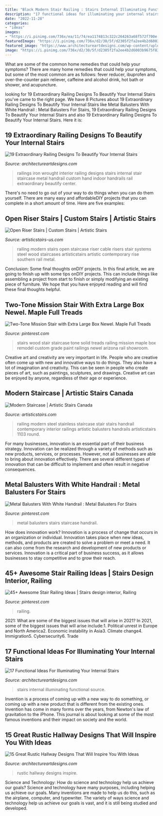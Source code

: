 ```yaml
---
title: "Black Modern Stair Railing : Stairs Internal Illuminating Functional Source"
description: "17 functional ideas for illuminating your internal stairs"
date: "2022-11-28"
categories:
- "ideas"
images:
- "https://i.pinimg.com/736x/ea/11/74/ea1174813c322c264263a68f572f700e.jpg"
featuredImage: "https://i.pinimg.com/736x/d2/30/5f/d2305f2fa2ee4b2d6003b9675f83c420--arizona-stairs.jpg"
featured_image: "https://www.architectureartdesigns.com/wp-content/uploads/2016/09/15-Great-Rustic-Hallway-Designs-That-Will-Inspire-You-With-Ideas-13.jpg"
image: "https://i.pinimg.com/736x/d2/30/5f/d2305f2fa2ee4b2d6003b9675f83c420--arizona-stairs.jpg"
---
```



What are some of the common home remedies that could help your symptoms?
There are many home remedies that could help your symptoms, but some of the most common are as follows: fever reducer, ibuprofen and over-the-counter pain reliever, caffeine and alcohol drink, hot bath or shower, and acupuncture.

	

		
looking for 19 Extraordinary Railing Designs To Beautify Your Internal Stairs you've came to the right page. We have 8 Pictures about 19 Extraordinary Railing Designs To Beautify Your Internal Stairs like Metal Balusters With White Handrail : Metal Balusters For Stairs, 19 Extraordinary Railing Designs To Beautify Your Internal Stairs and also 19 Extraordinary Railing Designs To Beautify Your Internal Stairs. Here it is:
		
    
## 19 Extraordinary Railing Designs To Beautify Your Internal Stairs

<img loading=lazy src="https://www.architectureartdesigns.com/wp-content/uploads/2016/10/1-10-630x475.jpg" onerror="this.onerror=null;this.src='https://tse2.mm.bing.net/th?id=OIP.YAK4NpLwVh1cEWd9GPUehAHaFl&amp;pid=15.1';" alt="19 Extraordinary Railing Designs To Beautify Your Internal Stairs">

_Source: architectureartdesigns.com_

>railings iron wrought interior railing designs stairs internal stair staircase metal handrail custom hand indoor handrails rail extraordinary beautify center. 

	

There's no need to go out of your way to do things when you can do them yourself. There are many easy and affordableDIY projects that you can complete in a short amount of time. Here are five examples: 

    
## Open Riser Stairs | Custom Stairs | Artistic Stairs

<img loading=lazy src="http://artisticstairs-us.com/wp-content/uploads/2015/11/DSCF1121-Edit-e1446587040747.jpg" onerror="this.onerror=null;this.src='https://tse1.mm.bing.net/th?id=OIP.T1Vl-5OdhGQE169_XBVnJgHaLH&amp;pid=15.1';" alt="Open Riser Stairs | Custom Stairs | Artistic Stairs">

_Source: artisticstairs-us.com_

>railing modern stairs open staircase riser cable risers stair systems steel wood staircases artisticstairs artistic contemporary rise southern rail metal. 

	

Conclusion: Some final thoughts onDIY projects.
In this final article, we are going to finish up with some tips onDIY projects. This can include things like assembling a project from start to finish or simply modifying an existing piece of furniture. We hope that you have enjoyed reading and will find these final thoughts helpful.

    
## Two-Tone Mission Stair With Extra Large Box Newel. Maple Full Treads

<img loading=lazy src="https://i.pinimg.com/736x/d2/30/5f/d2305f2fa2ee4b2d6003b9675f83c420--arizona-stairs.jpg" onerror="this.onerror=null;this.src='https://tse1.mm.bing.net/th?id=OIP.XOYUbPyPestxNPv1IWjO9wCoEs&amp;pid=15.1';" alt="Two-Tone Mission Stair with Extra Large Box Newel. Maple Full Treads">

_Source: pinterest.com_

>stairs wood stair staircase tone solid treads railing mission maple box remodel custom grade paint railings newel arizona rail showroom. 

	

Creative art and creativity are very important in life. People who are creative often come up with new and innovative ways to do things. They also have a lot of imagination and creativity. This can be seen in people who create pieces of art, such as paintings, sculptures, and drawings. Creative art can be enjoyed by anyone, regardless of their age or experience.

    
## Modern Staircase | Artistic Stairs Canada

<img loading=lazy src="http://www.artisticstairs.com/wp-content/uploads/2015/06/1103.jpg" onerror="this.onerror=null;this.src='https://tse2.mm.bing.net/th?id=OIP.Aj6dhrXbIYJ5_fHka_wtLAHaLV&amp;pid=15.1';" alt="Modern Staircase | Artistic Stairs Canada">

_Source: artisticstairs.com_

>railing modern steel stainless staircase stair stairs handrail contemporary interior railings artistic balusters handrails artisticstairs 1103 round. 

	

For many businesses, innovation is an essential part of their business strategy. Innovation can be realized through a variety of methods such as new products, services, or processes. However, not all businesses are able to bring about innovation effectively. There are several different types of innovation that can be difficult to implement and often result in negative consequences.

    
## Metal Balusters With White Handrail : Metal Balusters For Stairs

<img loading=lazy src="https://i.pinimg.com/736x/ea/11/74/ea1174813c322c264263a68f572f700e.jpg" onerror="this.onerror=null;this.src='https://tse4.mm.bing.net/th?id=OIP.oxzS8OZJgk3HRlMRGaDUEgHaJ4&amp;pid=15.1';" alt="Metal Balusters With White Handrail : Metal Balusters For Stairs">

_Source: pinterest.com_

>metal balusters stairs staircase handrail. 

	

How does innovation work?
Innovation is a process of change that occurs in an organization or individual. Innovation takes place when new ideas, methods, and products are created to solve a problem or meet a need. It can also come from the research and development of new products or services. Innovation is a critical part of business success, as it allows businesses to stay competitive and to grow their reach.

    
## 45+ Awesome Stair Railing Ideas | Stairs Design Interior, Railing

<img loading=lazy src="https://i.pinimg.com/736x/14/7d/7a/147d7a0ae2e0a25a362739f907131cca.jpg" onerror="this.onerror=null;this.src='https://tse4.mm.bing.net/th?id=OIP.6kOeRFOQx2v7pPO8AgsK8AHaKn&amp;pid=15.1';" alt="45+ Awesome Stair Railing Ideas | Stairs design interior, Railing">

_Source: pinterest.com_

>railing. 

	

2021: What are some of the biggest issues that will arise in 2021?
In 2021, some of the biggest issues that will arise include:1. Political unrest in Europe and North America2. Economic instability in Asia3. Climate change4. Immigration5. Cybersecurity6. Trade
    
## 17 Functional Ideas For Illuminating Your Internal Stairs

<img loading=lazy src="https://www.architectureartdesigns.com/wp-content/uploads/2016/10/3-1.jpg" onerror="this.onerror=null;this.src='https://tse1.mm.bing.net/th?id=OIP.O7allvvQ4j5LIZXSThOCggAAAA&amp;pid=15.1';" alt="17 Functional Ideas For Illuminating Your Internal Stairs">

_Source: architectureartdesigns.com_

>stairs internal illuminating functional source. 

	

Invention is a process of coming up with a new way to do something, or coming up with a new product that is different from the existing ones. Invention has come in many forms over the years, from Newton's law of gravitation to the iPhone. This journal is about looking at some of the most famous inventions and their impact on society and the world.

    
## 15 Great Rustic Hallway Designs That Will Inspire You With Ideas

<img loading=lazy src="https://www.architectureartdesigns.com/wp-content/uploads/2016/09/15-Great-Rustic-Hallway-Designs-That-Will-Inspire-You-With-Ideas-13.jpg" onerror="this.onerror=null;this.src='https://tse1.mm.bing.net/th?id=OIP.NCbcXG59Fer_hbKzRTWOwgHaJ4&amp;pid=15.1';" alt="15 Great Rustic Hallway Designs That Will Inspire You With Ideas">

_Source: architectureartdesigns.com_

>rustic hallway designs inspire. 

	

Science and Technology: How do science and technology help us achieve our goals?
Science and technology have many purposes, including helping us achieve our goals. Many inventions are made to help us do this, such as the airplane, computer, and typewriter. The variety of ways science and technology help us achieve our goals is vast, and it is still being studied and developed.

